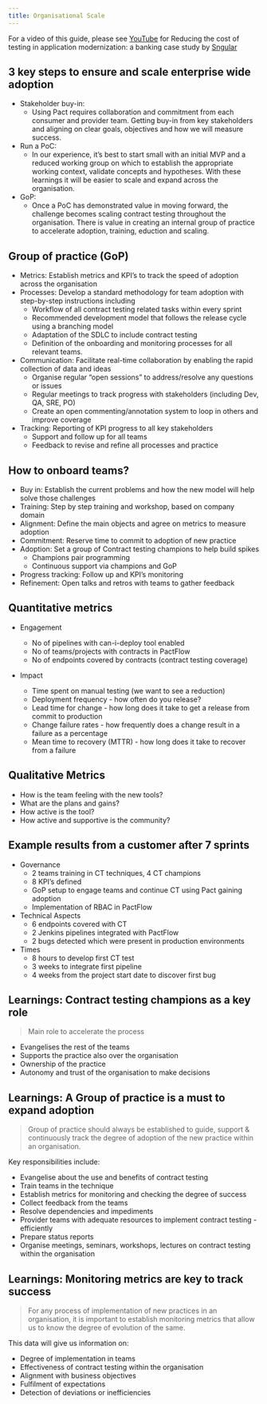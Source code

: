 ```yaml
---
title: Organisational Scale
---
```


For a video of this guide, please see [YouTube](https://www.youtube.com/watch?v=LyVSmRtwFkc) for Reducing the cost of testing in application modernization: a banking case study by [Sngular](https://www.sngular.com/)

## 3 key steps to ensure and scale enterprise wide adoption

- Stakeholder buy-in:
  - Using Pact requires collaboration and commitment from each consumer and provider team. Getting buy-in from key stakeholders and aligning on clear goals, objectives and how we will measure success.
- Run a PoC:
  - In our experience, it’s best to start small with an initial MVP and a reduced working group on which to establish the appropriate working context, validate concepts and hypotheses. With these learnings it will be easier to scale and expand across the organisation.
- GoP:
  - Once a PoC has demonstrated value in moving forward, the challenge becomes scaling contract testing throughout the organisation. There is value in creating an internal group of practice to accelerate adoption, training, eduction and scaling.

## Group of practice (GoP)

- Metrics: Establish metrics and KPI’s to track the speed of adoption across the organisation
- Processes: Develop a standard methodology for team adoption with step-by-step instructions including
  - Workflow of all contract testing related tasks within every sprint
  - Recommended development model that follows the release cycle using a branching model
  - Adaptation of the SDLC to include contract testing
  - Definition of the onboarding and monitoring processes for all relevant teams.
- Communication: Facilitate real-time collaboration by enabling the rapid collection of data and ideas
  - Organise regular “open sessions” to address/resolve any questions or issues
  - Regular meetings to track progress with stakeholders (including Dev, QA, SRE, PO)
  - Create an open commenting/annotation system to loop in others and improve coverage
- Tracking: Reporting of KPI progress to all key stakeholders
  - Support and follow up for all teams
  - Feedback to revise and refine all processes and practice

## How to onboard teams?

- Buy in: Establish the current problems and how the new model will help solve those challenges
- Training: Step by step training and workshop, based on company domain
- Alignment: Define the main objects and agree on metrics to measure adoption
- Commitment: Reserve time to commit to adoption of new practice
- Adoption: Set a group of Contract testing champions to help build spikes
  - Champions pair programming
  - Continuous support via champions and GoP
- Progress tracking: Follow up and KPI’s monitoring
- Refinement: Open talks and retros with teams to gather feedback

## Quantitative metrics

- Engagement
  - No of pipelines with can-i-deploy tool enabled
  - No of teams/projects with contracts in PactFlow
  - No of endpoints covered by contracts (contract testing coverage)

- Impact
  - Time spent on manual testing (we want to see a reduction)
  - Deployment frequency - how often do you release?
  - Lead time for change - how long does it take to get a release from commit to production
  - Change failure rates - how frequently does a change result in a failure as a percentage
  - Mean time to recovery (MTTR) - how long does it take to recover from a failure

## Qualitative Metrics

- How is the team feeling with the new tools?
- What are the plans and gains?
- How active is the tool?
- How active and supportive is the community?

## Example results from a customer after 7 sprints

- Governance
  - 2 teams training in CT techniques, 4 CT champions
  - 8 KPI’s defined
  - GoP setup to engage teams and continue CT using Pact gaining adoption
  - Implementation of RBAC in PactFlow
- Technical Aspects
  - 6 endpoints covered with CT
  - 2 Jenkins pipelines integrated with PactFlow
  - 2 bugs detected which were present in production environments
- Times
  - 8 hours to develop first CT test
  - 3 weeks to integrate first pipeline
  - 4 weeks from the project start date to discover first bug

## Learnings: Contract testing champions as a key role

> Main role to accelerate the process

- Evangelises the rest of the teams
- Supports the practice also over the organisation
- Ownership of the practice
- Autonomy and trust of the organisation to make decisions

## Learnings: A Group of practice is a must to expand adoption

  >Group of practice should always be established to guide, support & continuously track the degree of adoption of the new practice within an organisation.
  
Key responsibilities include:

- Evangelise about the use and benefits of contract testing
- Train teams in the technique
- Establish metrics for monitoring and checking the degree of success
- Collect feedback from the teams
- Resolve dependencies and impediments
- Provider teams with adequate resources to implement contract testing - efficiently
- Prepare status reports
- Organise meetings, seminars, workshops, lectures on contract testing within the organisation

## Learnings: Monitoring metrics are key to track success

>For any process of implementation of new practices in an organisation, it is important to establish monitoring metrics that allow us to know the degree of evolution of the same.

This data will give us information on:

- Degree of implementation in teams
- Effectiveness of contract testing within the organisation
- Alignment with business objectives
- Fulfilment of expectations
- Detection of deviations or inefficiencies
